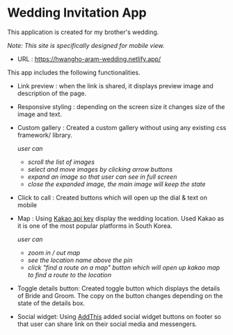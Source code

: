 # Wedding Invitation App

This application is created for my brother's wedding.

*Note: This site is specifically designed for mobile view.*

* URL : https://hwangho-aram-wedding.netlify.app/


This app includes the following functionalities.

* Link preview : when the link is shared, it displays preview image and description of the page.

* Responsive styling : depending on the screen size it changes size of the image and text.

* Custom gallery : Created a custom gallery without using any existing css framework/ library.

  *user can*

  * *scroll the list of images*
  * *select and move images by clicking arrow buttons*
  * *expand an image so that user can see in full screen*
  * *close the expanded image, the main image will keep the state*

* Click to call : Created buttons which will open up the dial & text on mobile

* Map : Using [Kakao api key](https://apis.map.kakao.com/) display the wedding location. Used Kakao as it is one of the most popular platforms in South Korea.

  *user can*

  * *zoom in / out map*
  * *see the location name above the pin*
  * *click "find a route on a map" button which will open up kakao map to find a route to the location*

* Toggle details button: Created toggle button which displays the details of Bride and Groom. The copy on the button changes depending on the state of the details box.

* Social widget: Using [AddThis](https://www.addthis.com/) added social widget buttons on footer so that user can share link on their social media and messengers.

